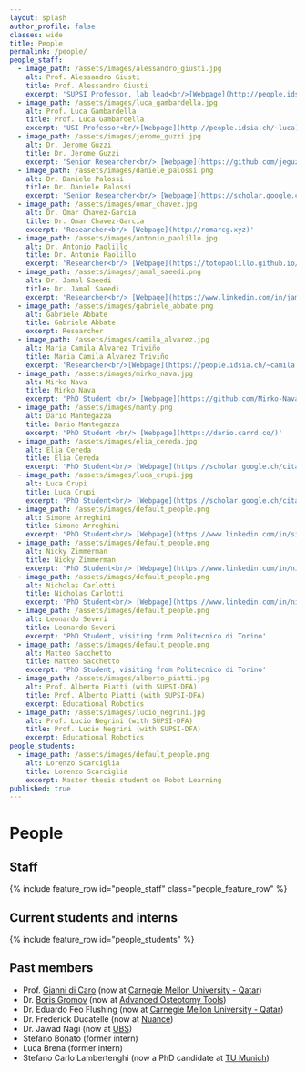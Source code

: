 ```yaml
---
layout: splash
author_profile: false
classes: wide
title: People
permalink: /people/
people_staff:
  - image_path: /assets/images/alessandro_giusti.jpg
    alt: Prof. Alessandro Giusti
    title: Prof. Alessandro Giusti
    excerpt: 'SUPSI Professor, lab lead<br/>[Webpage](http://people.idsia.ch/~giusti)'
  - image_path: /assets/images/luca_gambardella.jpg
    alt: Prof. Luca Gambardella
    title: Prof. Luca Gambardella
    excerpt: 'USI Professor<br/>[Webpage](http://people.idsia.ch/~luca)'
  - image_path: /assets/images/jerome_guzzi.jpg
    alt: Dr. Jerome Guzzi
    title: Dr. Jerome Guzzi
    excerpt: 'Senior Researcher<br/> [Webpage](https://github.com/jeguzzi)'
  - image_path: /assets/images/daniele_palossi.png
    alt: Dr. Daniele Palossi
    title: Dr. Daniele Palossi
    excerpt: 'Senior Researcher<br/> [Webpage](https://scholar.google.ch/citations?user=5v_dElkAAAAJ)'
  - image_path: /assets/images/omar_chavez.jpg
    alt: Dr. Omar Chavez-Garcia
    title: Dr. Omar Chavez-Garcia
    excerpt: 'Researcher<br/> [Webpage](http://romarcg.xyz)'
  - image_path: /assets/images/antonio_paolillo.jpg
    alt: Dr. Antonio Paolillo
    title: Dr. Antonio Paolillo
    excerpt: 'Researcher<br/> [Webpage](https://totopaolillo.github.io/)'
  - image_path: /assets/images/jamal_saeedi.png
    alt: Dr. Jamal Saeedi
    title: Dr. Jamal Saeedi
    excerpt: 'Researcher<br/> [Webpage](https://www.linkedin.com/in/jamalsaeedi/)'
  - image_path: /assets/images/gabriele_abbate.png
    alt: Gabriele Abbate
    title: Gabriele Abbate
    excerpt: Researcher
  - image_path: /assets/images/camila_alvarez.jpg
    alt: Maria Camila Alvarez Triviño
    title: Maria Camila Alvarez Triviño
    excerpt: 'Researcher<br/>[Webpage](https://people.idsia.ch/~camila.alvarez/)'
  - image_path: /assets/images/mirko_nava.jpg
    alt: Mirko Nava
    title: Mirko Nava
    excerpt: 'PhD Student <br/> [Webpage](https://github.com/Mirko-Nava)'
  - image_path: /assets/images/manty.png
    alt: Dario Mantegazza
    title: Dario Mantegazza
    excerpt: 'PhD Student <br/> [Webpage](https://dario.carrd.co/)'
  - image_path: /assets/images/elia_cereda.jpg
    alt: Elia Cereda
    title: Elia Cereda
    excerpt: 'PhD Student<br/> [Webpage](https://scholar.google.ch/citations?user=GPJziQsAAAAJ)'
  - image_path: /assets/images/luca_crupi.jpg
    alt: Luca Crupi
    title: Luca Crupi
    excerpt: 'PhD Student<br/> [Webpage](https://scholar.google.ch/citations?user=yO4B8GkAAAAJ)'
  - image_path: /assets/images/default_people.png
    alt: Simone Arreghini
    title: Simone Arreghini
    excerpt: 'PhD Student<br/> [Webpage](https://www.linkedin.com/in/simone-arreghini/)'
  - image_path: /assets/images/default_people.png
    alt: Nicky Zimmerman
    title: Nicky Zimmerman
    excerpt: 'PhD Student<br/> [Webpage](https://www.linkedin.com/in/nicky-zimmerman-41b71694/)'
  - image_path: /assets/images/default_people.png
    alt: Nicholas Carlotti
    title: Nicholas Carlotti
    excerpt: 'PhD Student<br/> [Webpage](https://www.linkedin.com/in/nicholas-carlotti-69b82714b)'
  - image_path: /assets/images/default_people.png
    alt: Leonardo Severi
    title: Leonardo Severi
    excerpt: 'PhD Student, visiting from Politecnico di Torino'
  - image_path: /assets/images/default_people.png
    alt: Matteo Sacchetto
    title: Matteo Sacchetto
    excerpt: 'PhD Student, visiting from Politecnico di Torino'      
  - image_path: /assets/images/alberto_piatti.jpg
    alt: Prof. Alberto Piatti (with SUPSI-DFA)
    title: Prof. Alberto Piatti (with SUPSI-DFA)
    excerpt: Educational Robotics
  - image_path: /assets/images/lucio_negrini.jpg
    alt: Prof. Lucio Negrini (with SUPSI-DFA)
    title: Prof. Lucio Negrini (with SUPSI-DFA)
    excerpt: Educational Robotics
people_students:
  - image_path: /assets/images/default_people.png
    alt: Lorenzo Scarciglia
    title: Lorenzo Scarciglia
    excerpt: Master thesis student on Robot Learning
published: true
---
```


<style>
/* Styles for the people list. */
.feature__item{
    margin-bottom: 0.3em;
}
.feature__item .archive__item{
    width: 100%;
    overflow: auto;
}
.feature__item .archive__item .archive__item-teaser{
    float: left;
    width: 35%;
    padding: 0em;
    margin: 0em;
    margin-right: 0.3em;
}

.feature__item .archive__item .archive__item-body{
    float: left;
    padding: 0em;
    margin: 0em;
    width: 60%;
    overflow: auto;
}
.feature__item .archive__item .archive__item-body .archive__item-title{
    padding-top: 0em;
    font-size: 0.8em;
    margin-top: 0em;
}

.feature__item .archive__item .archive__item-body .archive__item-excerpt{
    display: block;
    overflow: auto;
    font-size: 0.75em;
}

.feature__item .archive__item .archive__item-body .archive__item-excerpt p a::before{
    content: none;
}
  
.feature__item img {
  aspect-ratio: 1;
  object-fit: cover;
  object-position: top;
}
</style>

# People

## Staff

{% include feature_row id="people_staff" class="people_feature_row" %}

## Current students and interns

{% include feature_row id="people_students" %}

## Past members

 - Prof. [Gianni di Caro](http://www.giannidicaro.com/) (now at [Carnegie Mellon University - Qatar](https://www.qatar.cmu.edu/))
 - Dr. [Boris Gromov](https://www.linkedin.com/in/boris-gromov/) (now at [Advanced Osteotomy Tools](https://aot.swiss))
 - Dr. Eduardo Feo Flushing (now at [Carnegie Mellon University - Qatar](https://www.qatar.cmu.edu/))
 - Dr. Frederick Ducatelle (now at [Nuance](https://www.nuance.com/index.html))
 - Dr. Jawad Nagi (now at [UBS](https://www.ubs.com))
 - Stefano Bonato (former intern)
 - Luca Brena (former intern)
 - Stefano Carlo Lambertenghi (now a PhD candidate at [TU Munich](https://www.tum.de/))
